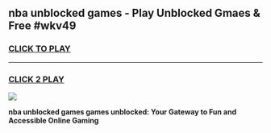 
## nba unblocked games - Play Unblocked Gmaes & Free #wkv49
<h3>
<a href="https://news.freeplayer.one?title=nba_unblocked_games&ref=26F">CLICK TO PLAY</a></h3>
<hr>

<h3>
<a href="https://news.freeplayer.one?title=nba_unblocked_games&ref=26F">CLICK 2 PLAY</a>
  
</h3>

<a href="https://news.freeplayer.one?title=nba_unblocked_games&ref=26F/"><img src="https://clearcache.store/games.png"></a>


**nba unblocked games games unblocked: Your Gateway to Fun and Accessible Online Gaming**
